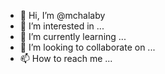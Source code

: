 - 👋 Hi, I’m @mchalaby
- 👀 I’m interested in ...
- 🌱 I’m currently learning ...
- 💞️ I’m looking to collaborate on ...
- 📫 How to reach me ...

<!---
mchalaby/mchalaby is a ✨ special ✨ repository because its `README.md` (this file) appears on your GitHub profile.
You can click the Preview link to take a look at your changes.
--->
